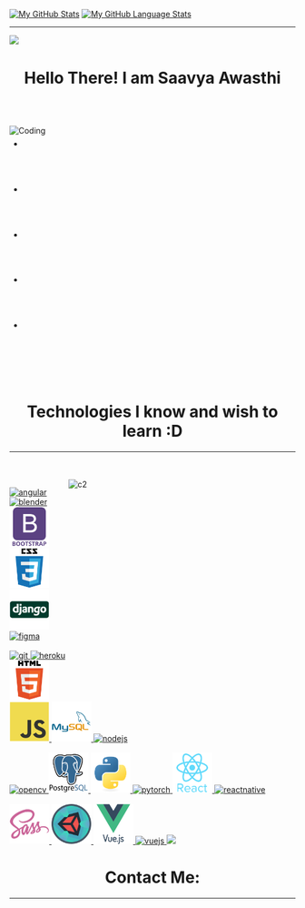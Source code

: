 [![My GitHub Stats](https://github-readme-stats.vercel.app/api/?username=SaavyaAwasthi&count_private=true&theme=nightowl&show_icons=true)]()
[![My GitHub Language Stats](https://github-readme-stats.vercel.app/api/top-langs/?username=SaavyaAwasthi&langs_count=5&theme=nightowl)]()


<hr>
<img style= "align: left;" src="https://komarev.com/ghpvc/?username=SaavyaAwasthi&label=Profile%20views&color=eb3734&style=flat" />
<h1 align="center"> Hello There! I am Saavya Awasthi </h1> <br>
<p>
   <br>
  <img align="left" alt="Coding" width="400" src="https://cdn.dribbble.com/users/926537/screenshots/4502924/python-2.gif">
  
<ul>
  <li> <h3 align="left"> <i><b> </b></i> </h3> </li> <br>
  <li> <h3 align="left"> <i><b> </b></i> </h3> </li> <br>
  <li> <h3 align="left"> <i><b> </b></i> </h3> </li> <br>
  <li> <h3 align="left"> <i><b> </b></i> </h3> </li> <br>
  <li> <h3 align="left"> <i><b> </b></i> </h3> </li> <br> <br>
  
</ul>
  
</p>

<br>
<h1 align="center"> Technologies I know and wish to learn :D </h1>
<hr><br> <br> 
<img alt="c2" align="right" width="400" height = "350" src = "https://cdn.dribbble.com/users/1292677/screenshots/6139167/avento.gif"> 

<p align="left"> <a href="https://angular.io" target="_blank"> <img src="https://angular.io/assets/images/logos/angular/angular.png" alt="angular" width="70" height="70"/> </a> <a href="https://www.blender.org/" target="_blank"> <img src="https://download.blender.org/branding/community/blender_community_badge_white.svg" alt="blender" width="70" height="70"/> </a> <a href="https://getbootstrap.com" target="_blank"> <img src="https://raw.githubusercontent.com/devicons/devicon/master/icons/bootstrap/bootstrap-plain-wordmark.svg" alt="bootstrap" width="70" height="70"/> </a> <a href="https://www.w3schools.com/css/" target="_blank"> <img src="https://raw.githubusercontent.com/devicons/devicon/master/icons/css3/css3-original-wordmark.svg" alt="css3" width="70" height="70"/> </a> <a href="https://www.djangoproject.com/" target="_blank"> <img src="https://raw.githubusercontent.com/devicons/devicon/master/icons/django/django-original.svg" alt="django" width="70" height="70"/> </a> <a href="https://www.figma.com/" target="_blank"> <img src="https://www.vectorlogo.zone/logos/figma/figma-icon.svg" alt="figma" width="70" height="70"/> </a> <br> <br> <a href="https://git-scm.com/" target="_blank"> <img src="https://www.vectorlogo.zone/logos/git-scm/git-scm-icon.svg" alt="git" width="70" height="70"/> </a> <a href="https://heroku.com" target="_blank"> <img src="https://www.vectorlogo.zone/logos/heroku/heroku-icon.svg" alt="heroku" width="70" height="70"/> </a> <a href="https://www.w3.org/html/" target="_blank"> <img src="https://raw.githubusercontent.com/devicons/devicon/master/icons/html5/html5-original-wordmark.svg" alt="html5" width="70" height="70"/> </a> <a href="https://developer.mozilla.org/en-US/docs/Web/JavaScript" target="_blank"> <img src="https://raw.githubusercontent.com/devicons/devicon/master/icons/javascript/javascript-original.svg" alt="javascript" width="70" height="70"/> </a> <a href="https://www.mysql.com/" target="_blank"> <img src="https://raw.githubusercontent.com/devicons/devicon/master/icons/mysql/mysql-original-wordmark.svg" alt="mysql" width="70" height="70"/> </a> <a href="https://nodejs.org" target="_blank"> <img src="https://image.pngaaa.com/668/4547668-small.png" alt="nodejs" width="70" height="70"/> </a> <br> <br><a href="https://opencv.org/" target="_blank"> <img src="https://www.vectorlogo.zone/logos/opencv/opencv-icon.svg" alt="opencv" width="70" height="70"/> </a><a href="https://www.postgresql.org" target="_blank"> <img src="https://raw.githubusercontent.com/devicons/devicon/master/icons/postgresql/postgresql-original-wordmark.svg" alt="postgresql" width="70" height="70"/> </a> <a href="https://www.python.org" target="_blank"> <img src="https://raw.githubusercontent.com/devicons/devicon/master/icons/python/python-original.svg" alt="python" width="70" height="70"/> </a> <a href="https://pytorch.org/" target="_blank"> <img src="https://www.vectorlogo.zone/logos/pytorch/pytorch-icon.svg" alt="pytorch" width="70" height="70"/> </a> <a href="https://reactjs.org/" target="_blank"> <img src="https://raw.githubusercontent.com/devicons/devicon/master/icons/react/react-original-wordmark.svg" alt="react" width="70" height="70"/> </a> <a href="https://reactnative.dev/" target="_blank"> <img src="https://reactnative.dev/img/header_logo.svg" alt="reactnative" width="70" height="70"/> </a> <br> <br> <a href="https://sass-lang.com" target="_blank"> <img src="https://raw.githubusercontent.com/devicons/devicon/master/icons/sass/sass-original.svg" alt="sass" width="70" height="70"/> </a> <a href="https://unity.com/" target="_blank"> <img src="6205686_youtube-like-png-unity-game-engine-logo-hd-removebg.png" alt="unity" width="70" height="70"/> </a> <a href="https://vuejs.org/" target="_blank"> <img src="https://raw.githubusercontent.com/devicons/devicon/master/icons/vuejs/vuejs-original-wordmark.svg" alt="vuejs" width="70" height="70"/> </a>  <a href="https://gimp.org/" target="_blank"> <img src="https://www.gimp.org/images/frontpage/wilber-big.png" alt="vuejs" width="70" height="70"/> </a> <a href="https://www.threejs.org"> <img src="https://aws1.discourse-cdn.com/standard17/uploads/threejs/original/2X/e/e4f86d2200d2d35c30f7b1494e96b9595ebc2751.png" width"70" height="70"> </a> </p>

<h1 align = "center" > Contact Me: </h1>
<hr> <br>

